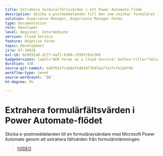 ```yaml
---
title: Extrahera formulärfältsvärden i ett Power Automate-flöde
description: Skicka e-postmeddelanden till den som skickar formuläret i ett Microsoft Power Automate-arbetsflöde
solution: Experience Manager, Experience Manager Forms
type: Documentation
role: Developer
level: Beginner, Intermediate
version: Cloud Service
feature: Adaptive Forms
topic: Development
jira: KT-10828
exl-id: 6e9b91a0-327f-4af1-8308-c938fc9a13b9
badgeVersions: label="AEM Forms as a Cloud Service" before-title="false"
duration: 430
source-git-commit: b4df652fcda0af5d01077b97aa7fa17cfe2abf4b
workflow-type: tm+mt
source-wordcount: '56'
ht-degree: 0%

---
```


# Extrahera formulärfältsvärden i Power Automate-flödet

Skicka e-postmeddelanden till en formuläravsändare med Microsoft Power Automate genom att extrahera fältvärden från formulärinlämningen.

>[!VIDEO](https://video.tv.adobe.com/v/345957?quality=12&learn=on)
